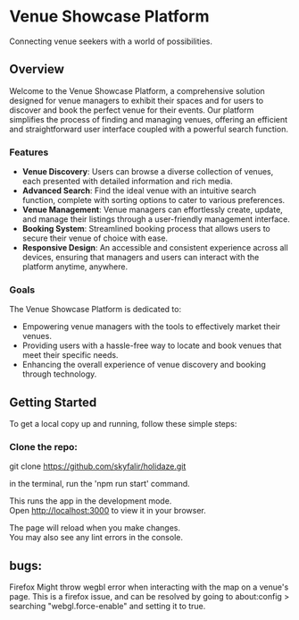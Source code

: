 # Venue Showcase Platform

Connecting venue seekers with a world of possibilities.

## Overview

Welcome to the Venue Showcase Platform, a comprehensive solution designed for venue managers to exhibit their spaces and for users to discover and book the perfect venue for their events. Our platform simplifies the process of finding and managing venues, offering an efficient and straightforward user interface coupled with a powerful search function.

### Features

- **Venue Discovery**: Users can browse a diverse collection of venues, each presented with detailed information and rich media.
- **Advanced Search**: Find the ideal venue with an intuitive search function, complete with sorting options to cater to various preferences.
- **Venue Management**: Venue managers can effortlessly create, update, and manage their listings through a user-friendly management interface.
- **Booking System**: Streamlined booking process that allows users to secure their venue of choice with ease.
- **Responsive Design**: An accessible and consistent experience across all devices, ensuring that managers and users can interact with the platform anytime, anywhere.

### Goals

The Venue Showcase Platform is dedicated to:
- Empowering venue managers with the tools to effectively market their venues.
- Providing users with a hassle-free way to locate and book venues that meet their specific needs.
- Enhancing the overall experience of venue discovery and booking through technology.

## Getting Started

To get a local copy up and running, follow these simple steps:

### Clone the repo:
git clone https://github.com/skyfalir/holidaze.git

in the terminal, run the 'npm run start' command.

This runs the app in the development mode.\
Open [http://localhost:3000](http://localhost:3000) to view it in your browser.

The page will reload when you make changes.\
You may also see any lint errors in the console.


## bugs:
Firefox Might throw wegbl error when interacting with the map on a venue's page.
This is a firefox issue, and can be resolved by going to about:config > searching "webgl.force-enable" and setting it to true.